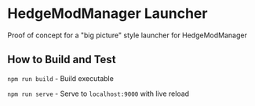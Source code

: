 # HedgeModManager Launcher
Proof of concept for a "big picture" style launcher for HedgeModManager

## How to Build and Test
`npm run build` - Build executable

`npm run serve` - Serve to `localhost:9000` with live reload